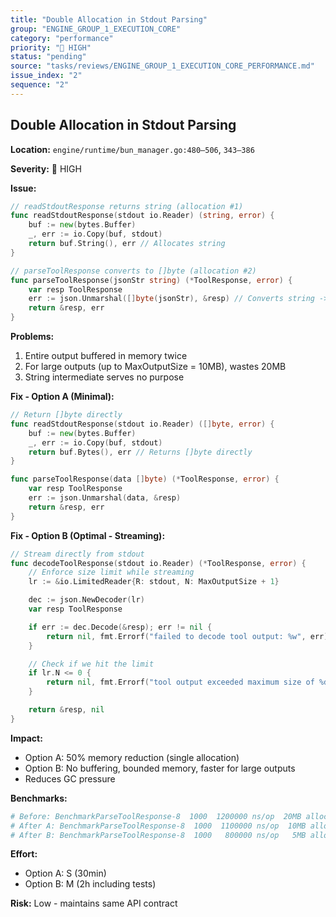 ```yaml
---
title: "Double Allocation in Stdout Parsing"
group: "ENGINE_GROUP_1_EXECUTION_CORE"
category: "performance"
priority: "🔴 HIGH"
status: "pending"
source: "tasks/reviews/ENGINE_GROUP_1_EXECUTION_CORE_PERFORMANCE.md"
issue_index: "2"
sequence: "2"
---
```


## Double Allocation in Stdout Parsing

**Location:** `engine/runtime/bun_manager.go:480–506`, `343–386`

**Severity:** 🔴 HIGH

**Issue:**

```go
// readStdoutResponse returns string (allocation #1)
func readStdoutResponse(stdout io.Reader) (string, error) {
    buf := new(bytes.Buffer)
    _, err := io.Copy(buf, stdout)
    return buf.String(), err // Allocates string
}

// parseToolResponse converts to []byte (allocation #2)
func parseToolResponse(jsonStr string) (*ToolResponse, error) {
    var resp ToolResponse
    err := json.Unmarshal([]byte(jsonStr), &resp) // Converts string -> []byte
    return &resp, err
}
```

**Problems:**

1. Entire output buffered in memory twice
2. For large outputs (up to MaxOutputSize = 10MB), wastes 20MB
3. String intermediate serves no purpose

**Fix - Option A (Minimal):**

```go
// Return []byte directly
func readStdoutResponse(stdout io.Reader) ([]byte, error) {
    buf := new(bytes.Buffer)
    _, err := io.Copy(buf, stdout)
    return buf.Bytes(), err // Returns []byte directly
}

func parseToolResponse(data []byte) (*ToolResponse, error) {
    var resp ToolResponse
    err := json.Unmarshal(data, &resp)
    return &resp, err
}
```

**Fix - Option B (Optimal - Streaming):**

```go
// Stream directly from stdout
func decodeToolResponse(stdout io.Reader) (*ToolResponse, error) {
    // Enforce size limit while streaming
    lr := &io.LimitedReader{R: stdout, N: MaxOutputSize + 1}

    dec := json.NewDecoder(lr)
    var resp ToolResponse

    if err := dec.Decode(&resp); err != nil {
        return nil, fmt.Errorf("failed to decode tool output: %w", err)
    }

    // Check if we hit the limit
    if lr.N <= 0 {
        return nil, fmt.Errorf("tool output exceeded maximum size of %d bytes", MaxOutputSize)
    }

    return &resp, nil
}
```

**Impact:**

- Option A: 50% memory reduction (single allocation)
- Option B: No buffering, bounded memory, faster for large outputs
- Reduces GC pressure

**Benchmarks:**

```bash
# Before: BenchmarkParseToolResponse-8  1000  1200000 ns/op  20MB alloc
# After A: BenchmarkParseToolResponse-8  1000  1100000 ns/op  10MB alloc
# After B: BenchmarkParseToolResponse-8  1000   800000 ns/op   5MB alloc
```

**Effort:**

- Option A: S (30min)
- Option B: M (2h including tests)

**Risk:** Low - maintains same API contract
